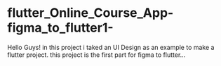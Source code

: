 # flutter_Online_Course_App-figma_to_flutter1-
 Hello Guys! in this project i taked an UI Design as an example to make a flutter project. this project is the first part for figma to flutter...
